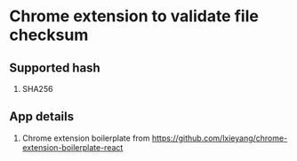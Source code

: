 # Chrome extension to validate file checksum

## Supported hash
1. SHA256

## App details
1. Chrome extension boilerplate from https://github.com/lxieyang/chrome-extension-boilerplate-react
